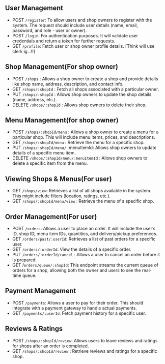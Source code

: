 ## User Management

- POST `/register`: To allow users and shop owners to register with the system. The request should include user details (name, email, password, and role - user or owner).
- POST `/login`: For authentication purposes. It will validate user credentials and return a token for further requests.
- GET `/profile`: Fetch user or shop owner profile details.
  [Think will use clerk ig...!!]

## Shop Management(For shop owner)

- POST `/shops` : Allows a shop owner to create a shop and provide details like shop name, address, description, and contact info.
- GET `/shops/:shopId` : Fetch all shops associated with a particular owner.
- PUT `/shops/:shopId` : Allows shop owners to update the shop details (name, address, etc.).
- DELETE `/shops/:shopId` : Allows shop owners to delete their shop.

## Menu Management(for shop owner)

- POST `/shops/:shopId/menu` : Allows a shop owner to create a menu for a particular shop. This will include menu items, prices, and descriptions.
- GET `/shops/:shopId/menu` : Retrieve the menu for a specific shop.
- PUT `/shops/:shopId/menu/` :menuItemId: Allows shop owners to update details of a specific menu item.
- DELETE `/shops/:shopId/menu/:menuItemId` : Allows shop owners to delete a specific item from the menu.

## Viewing Shops & Menus(For user)

- GET `/shops/view`: Retrieves a list of all shops available in the system. This might include filters (location, ratings, etc.).
- GET `/shops/:shopId/menu/view` : Retrieve the menu of a specific shop.

## Order Management(For user)

- POST `/orders`: Allows a user to place an order. It will include the user’s ID, shop ID, menu item IDs, quantities, and delivery/pickup preferences.
- GET `/orders/past/:userId`: Retrieves a list of past orders for a specific user.
- GET `/orders/:orderId`: View the details of a specific order.
- PUT `/orders/:orderId/cancel` : Allows a user to cancel an order before it is prepared.
- GET /`orders/queue/:shopId`: This endpoint streams the current queue of orders for a shop, allowing both the owner and users to see the real-time queue.

## Payment Management

- POST `/payments`: Allows a user to pay for their order. This should integrate with a payment gateway to handle actual payments.
- GET `/payments/:userId`: Fetch payment history for a specific user.

## Reviews & Ratings

- POST `/shops/:shopId/review`: Allows users to leave reviews and ratings for shops after an order is completed.
- GET `/shops/:shopId/review` : Retrieve reviews and ratings for a specific shop.
